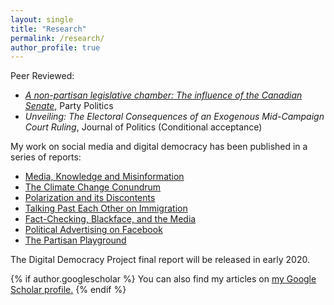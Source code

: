 ```yaml
---
layout: single
title: "Research"
permalink: /research/
author_profile: true
---
```


Peer Reviewed:

* [*A non-partisan legislative chamber: The influence of the Canadian Senate*](https://doi.org/10.1177/1354068820911345), Party Politics
* *Unveiling: The Electoral Consequences of an Exogenous Mid-Campaign Court Ruling*, Journal of Politics (Conditional acceptance)

My work on social media and digital democracy has been published in a series of reports:

* [Media, Knowledge and Misinformation](https://ppforum.ca/articles/ddp-research-memo-1/)
* [The Climate Change Conundrum](https://ppforum.ca/articles/ddp-research-memo-2/)
* [Polarization and its Discontents](https://ppforum.ca/articles/ddp-research-memo-3/)
* [Talking Past Each Other on Immigration](https://ppforum.ca/articles/ddp-research-memo-4/)
* [Fact-Checking, Blackface, and the Media](https://ppforum.ca/articles/ddp-research-memo-5/)
* [Political Advertising on Facebook](https://ppforum.ca/articles/ddp-research-memo-6/)
* [The Partisan Playground](https://ppforum.ca/articles/ddp-research-memo-7/)

The Digital Democracy Project final report will be released in early 2020.

{% if author.googlescholar %}
  You can also find my articles on <u><a href="{{author.googlescholar}}">my Google Scholar profile</a>.</u>
{% endif %}
